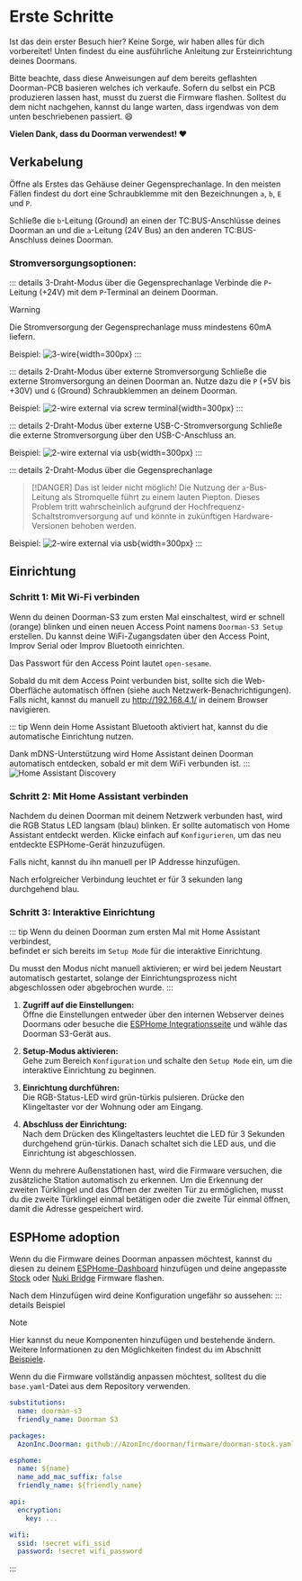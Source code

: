 # Erste Schritte

Ist das dein erster Besuch hier? Keine Sorge, wir haben alles für dich vorbereitet!
Unten findest du eine ausführliche Anleitung zur Ersteinrichtung deines Doormans.

Bitte beachte, dass diese Anweisungen auf dem bereits geflashten Doorman-PCB basieren welches ich verkaufe.
Sofern du selbst ein PCB produzieren lassen hast, musst du zuerst die Firmware flashen. Solltest du dem nicht nachgehen, kannst du lange warten, dass irgendwas von dem unten beschriebenen passiert. 😄

**Vielen Dank, dass du Doorman verwendest! ❤️**

## Verkabelung
Öffne als Erstes das Gehäuse deiner Gegensprechanlage. In den meisten Fällen findest du dort eine Schraubklemme mit den Bezeichnungen `a`, `b`, `E` und `P`.

Schließe die `b`-Leitung (Ground) an einen der TC:BUS-Anschlüsse deines Doorman an und die `a`-Leitung (24V Bus) an den anderen TC:BUS-Anschluss deines Doorman.

### Stromversorgungsoptionen:
::: details 3-Draht-Modus über die Gegensprechanlage <Badge type="tip" text="Empfohlen" />
Verbinde die `P`-Leitung (+24V) mit dem `P`-Terminal an deinem Doorman.

> [!WARNING]
> Die Stromversorgung der Gegensprechanlage muss mindestens 60mA liefern.

Beispiel:
![3-wire](./images/3wire.png){width=300px}
:::

::: details 2-Draht-Modus über externe Stromversorgung
Schließe die externe Stromversorgung an deinen Doorman an. Nutze dazu die `P` (+5V bis +30V) und `G` (Ground) Schraubklemmen an deinem Doorman.

Beispiel:
![2-wire external via screw terminal](./images/2wire_power_screwterminal.png){width=300px}
:::

::: details 2-Draht-Modus über externe USB-C-Stromversorgung
Schließe die externe Stromversorgung über den USB-C-Anschluss an.

Beispiel:
![2-wire external via usb](./images/2wire_power_usb_c.png){width=300px}
:::

::: details 2-Draht-Modus über die Gegensprechanlage <Badge type="danger" text="Nicht möglich" />
> [!DANGER] Das ist leider nicht möglich!
> Die Nutzung der `a`-Bus-Leitung als Stromquelle führt zu einem lauten Piepton. Dieses Problem tritt wahrscheinlich aufgrund der Hochfrequenz-Schaltstromversorgung auf und könnte in zukünftigen Hardware-Versionen behoben werden.

Beispiel:
![2-wire external via usb](./images/2wire_power_a_terminal.png){width=300px}
:::


## Einrichtung

### Schritt 1: Mit Wi-Fi verbinden
Wenn du deinen Doorman-S3 zum ersten Mal einschaltest, wird er schnell (orange) blinken und einen neuen Access Point namens `Doorman-S3 Setup` erstellen. Du kannst deine WiFi-Zugangsdaten über den Access Point, Improv Serial oder Improv Bluetooth einrichten.

Das Passwort für den Access Point lautet `open-sesame`.

Sobald du mit dem Access Point verbunden bist, sollte sich die Web-Oberfläche automatisch öffnen (siehe auch Netzwerk-Benachrichtigungen).\
Falls nicht, kannst du manuell zu http://192.168.4.1/ in deinem Browser navigieren.

::: tip
Wenn dein Home Assistant Bluetooth aktiviert hat, kannst du die automatische Einrichtung nutzen.

Dank mDNS-Unterstützung wird Home Assistant deinen Doorman automatisch entdecken, sobald er mit dem WiFi verbunden ist.
:::
![Home Assistant Discovery](./images/discovery.png)

### Schritt 2: Mit Home Assistant verbinden
Nachdem du deinen Doorman mit deinem Netzwerk verbunden hast, wird die RGB Status LED langsam (blau) blinken. Er sollte automatisch von Home Assistant entdeckt werden. Klicke einfach auf `Konfigurieren`, um das neu entdeckte ESPHome-Gerät hinzuzufügen.

Falls nicht, kannst du ihn manuell per IP Addresse hinzufügen.

Nach erfolgreicher Verbindung leuchtet er für 3 sekunden lang durchgehend blau.

### Schritt 3: Interaktive Einrichtung
::: tip
Wenn du deinen Doorman zum ersten Mal mit Home Assistant verbindest,\
befindet er sich bereits im `Setup Mode` für die interaktive Einrichtung.

Du musst den Modus nicht manuell aktivieren; er wird bei jedem Neustart automatisch gestartet, solange der Einrichtungsprozess nicht abgeschlossen oder abgebrochen wurde.
:::

1. **Zugriff auf die Einstellungen:**\
   Öffne die Einstellungen entweder über den internen Webserver deines Doormans oder besuche die [ESPHome Integrationsseite](https://my.home-assistant.io/redirect/integration/?domain=esphome) und wähle das Doorman S3-Gerät aus.

2. **Setup-Modus aktivieren:**\
   Gehe zum Bereich `Konfiguration` und schalte den `Setup Mode` ein, um die interaktive Einrichtung zu beginnen.

3. **Einrichtung durchführen:**\
   Die RGB-Status-LED wird grün-türkis pulsieren. Drücke den Klingeltaster vor der Wohnung oder am Eingang.

4. **Abschluss der Einrichtung:**\
   Nach dem Drücken des Klingeltasters leuchtet die LED für 3 Sekunden durchgehend grün-türkis. Danach schaltet sich die LED aus, und die Einrichtung ist abgeschlossen.

Wenn du mehrere Außenstationen hast, wird die Firmware versuchen, die zusätzliche Station automatisch zu erkennen.
Um die Erkennung der zweiten Türklingel und das Öffnen der zweiten Tür zu ermöglichen, musst du die zweite Türklingel einmal betätigen oder die zweite Tür einmal öffnen, damit die Adresse gespeichert wird.

## ESPHome adoption
Wenn du die Firmware deines Doorman anpassen möchtest, kannst du diesen zu deinem [ESPHome-Dashboard](https://my.home-assistant.io/redirect/supervisor_ingress/?addon=5c53de3b_esphome) hinzufügen und deine angepasste [Stock](firmware/stock-firmware.md) oder [Nuki Bridge](firmware/nuki-bridge-firmware.md) Firmware flashen.

Nach dem Hinzufügen wird deine Konfiguration ungefähr so aussehen:
::: details Beispiel
> [!NOTE]
> Hier kannst du neue Komponenten hinzufügen und bestehende ändern. Weitere Informationen zu den Möglichkeiten findest du im Abschnitt [Beispiele](firmware/stock-firmware#beispiele).
>
> Wenn du die Firmware vollständig anpassen möchtest, solltest du die `base.yaml`-Datei aus dem Repository verwenden.

```yaml
substitutions:
  name: doorman-s3
  friendly_name: Doorman S3

packages:
  AzonInc.Doorman: github://AzonInc/doorman/firmware/doorman-stock.yaml@master

esphome:
  name: ${name}
  name_add_mac_suffix: false
  friendly_name: ${friendly_name}

api:
  encryption:
    key: ...

wifi:
  ssid: !secret wifi_ssid
  password: !secret wifi_password
```
:::
